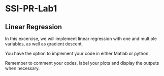 # SSI-PR-Lab1

## Linear Regression 
In this excercise, we will implement linear regression with one and multiple variables, as well as gradient descent. 

You have the option to implement your code in either Matlab or python. 

Remember to comment your codes, label your plots and display the outputs when necessary. 
